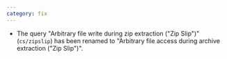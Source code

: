```yaml
---
category: fix
---
```

* The query "Arbitrary file write during zip extraction ("Zip Slip")" (`cs/zipslip`) has been renamed to "Arbitrary file access during archive extraction ("Zip Slip")".
